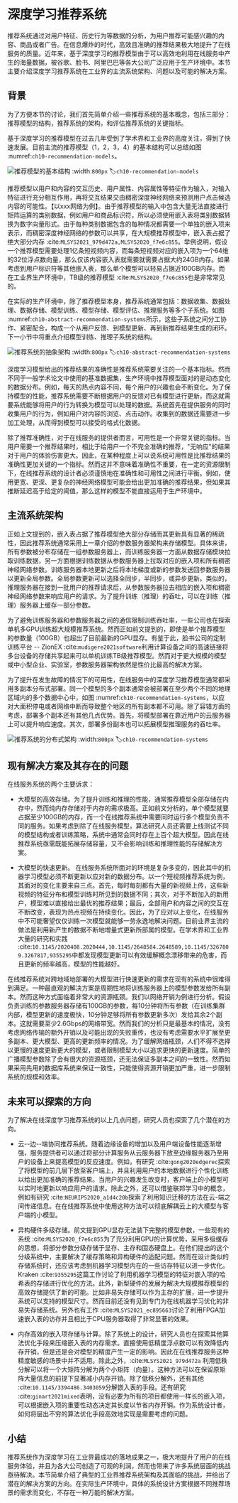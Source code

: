 # 深度学习推荐系统

推荐系统通过对用户特征、历史行为等数据的分析，为用户推荐可能感兴趣的内容、商品或者广告。在信息爆炸的时代，高效且准确的推荐结果极大地提升了在线服务的质量。近年来，基于深度学习的推荐模型由于可以高效地利用在线服务中产生的海量数据，被谷歌、脸书、阿里巴巴等各大公司广泛应用于生产环境中。本节主要介绍深度学习推荐系统在工业界的主流系统架构、问题以及可能的解决方案。

## 背景

为了方便本节的讨论，我们首先简单介绍一些推荐系统的基本概念，包括三部分：推荐模型的结构，推荐系统的架构，和评估推荐系统的关键指标。

基于深度学习的推荐模型在过去几年受到了学术界和工业界的高度关注，得到了快速发展。目前主流的推荐模型（1，2，3，4）的基本结构可以总结如图 :numref:`ch10-recommendation-models`。

![推荐模型的基本结构](../img/ch10/ch10-recommendation-models.svg)
:width:`800px`
:label:`ch10-recommendation-models`

推荐模型以用户和内容的交互历史、用户属性、内容属性等特征作为输入，对输入特征进行充分相互作用，再将交互结果交由稠密深度神经网络来预测用户点击候选内容的可能性。【以xxx网络为例】。由于推荐模型的输入中包含大量无法直接进行矩阵运算的类别数据，例如用户和商品标识符，所以必须使用嵌入表将类别数据转换为数字向量形式。由于每种类别数据包含的每种情况都需要一个单独的嵌入项来表示，而稠密深度神经网络的参数可以共享，在大规模推荐模型中，嵌入表占据了绝大部分内存 :cite:`MLSYS2021_979d472a,MLSYS2020_f7e6c855`。举例说明，假设一个推荐模型需要处理1亿条短视频内容，而每条短视频对应的嵌入项为一个64维的32位浮点数向量，那么仅该内容嵌入表就需要就需要占据大约24GB内存。如果考虑到用户标识符等其他嵌入表，那么单个模型可以轻易占据近100GB内存。而在工业界生产环境中，TB级的推荐模型 :cite:`MLSYS2020_f7e6c855`也是非常常见的。

在实际的生产环境中，除了推荐模型本身，推荐系统通常包括：数据收集、数据处理、数据存储、模型训练、模型存储、模型评估、推理服务等多个子系统。如图 :numref:`ch10-abstract-recommendation-systems`所示，这些子系统之间分工协作、紧密配合，构成一个从用户反馈、到模型更新、再到新推荐结果生成的闭环。下一小节中将重点介绍模型训练、推理子系统的结构。

![推荐系统的抽象架构](../img/ch10/ch10-abstract-recommendation-systems.svg)
:width:`800px`
:label:`ch10-abstract-recommendation-systems`

深度学习模型给出的推荐结果的准确性是推荐系统需要关注的一个基本指标。然而不同于一般学术论文中使用的基准数据集，生产环境中推荐模型面对的是动态变化的数据分布。例如，每天的热点内容不同，每个用户的兴趣也会不断变化。为了保持模型的性能，推荐系统需要不断根据用户的反馈对已有模型进行更新。而这就需要系统能够将用户的行为转换为模型可以处理的数据。系统首先在提供服务的同时收集用户的行为，例如用户对内容的浏览、点击动作。收集到的数据还需要进一步加工处理，从而得到模型可以接受的格式化数据。

除了推荐准确性，对于在线服务的提供者而言，可用性是一个非常关键的指标。当用户需要一个推荐结果时，相比于给用户一个不完全准确的推荐，"无响应"的结果对于用户的体验伤害更大。因此，在某种程度上可以说系统可用性是比推荐结果的准确性更加关键的一个指标。然而这并不意味着准确性不重要，在一定的资源限制下，在线推荐系统的设计者必须谨慎地在准确性和可用性之间进行平衡。例如，使用更宽、更深、更复杂的神经网络模型可能会给出更加准确的推荐结果，但如果其推断延迟高于给定的阈值，那么这样的模型不能直接运用于生产环境中。

## 主流系统架构

正如上文提到的，嵌入表占据了推荐模型绝大部分存储而其更新具有显著的稀疏性，因此推荐系统通常采用上一章介绍的参数服务器架构来存储模型。具体来讲，所有参数被分布存储在一组参数服务器上，而训练服务器一方面从数据存储模块拉取训练数据，另一方面根据训练数据从参数服务器上拉取对应的嵌入项和所有稠密神经网络参数。训练服务器本地更新之后将本地梯度或新的参数发送回参数服务器以更新全局参数。全局参数更新可以选择全同步，半同步，或异步更新。类似的，推理服务器在接到一批用户的推荐请求后，从参数服务器拉去相应的嵌入项和稠密神经网络参数来响应用户的请求。为了提升训练（推理）的吞吐，可以在训练（推理）服务器上缓存一部分参数。

为了避免训练服务器和参数服务器之间的通信限制训练吞吐率，一些公司也在探索单机多GPU训练超大规模推荐系统。然而正如前文提到的，即使是单个推荐模型的参数量（1̃00GB）也超出了目前最新的GPU显存。有鉴于此，脸书公司的定制训练平台
-- ZionEX :cite:`mudigere2021software`利用计算设备之间的高速链接将多台设备的存储共享起来可以单机训练TB级推荐模型。然而对于更大规模的模型或中小型企业、实验室，参数服务器架构依然是性价比最高的解决方案。

为了提升在发生故障的情况下的可用性，在线服务中的深度学习推荐模型通常都采用多副本分布式部署。同一个模型的多个副本通常会被部署在至少两个不同的地理区域内的多个数据中心中，如图 :numref:`ch10-recommendation-systems`，以应对大面积停电或者网络中断而导致整个地区的所有副本都不可用。除了容错方面的考虑，部署多个副本还有其他几点优势。首先，将模型部署在靠近用户的云服务器上可以提升响应速度。其次，部署多份副本也可以拓展模型推理服务的吞吐率。

![推荐系统的分布式架构](../img/ch10/ch10-recommendation-systems.svg)
:width:`800px`
:label:`ch10-recommendation-systems`

## 现有解决方案及其存在的问题

在线服务系统的两个主要诉求：

-   大模型的高效存储。为了提升训练和推理的性能，通常推荐模型全部存储在内存中，然而纯内存存储对于内存的需求极高。正如前文分析的，单个模型就要占据至少100GB的内存，而一个在线推荐系统中需要同时运行多个模型负责不同的服务。如果考虑到除了在线服务模型，算法研究人员还需要上线测试不同的模型结构或者训练策略，系统中通常会同时存在上百个超大模型。因此在线推荐系统亟需既能拓展存储容量，又不会影响训练和推理性能的存储解决方案。

-   大模型的快速更新。
    在线服务系统所面对的环境是复杂多变的，因此其中的机器学习模型必须不断更新以应对新的数据分布。以一个短视频推荐系统为例，其面对的变化主要来自三点。首先，每时每刻都有大量的新视频上传，这些新视频的特征分布和模型训练时所见到的数据不同；其次，对于不断加入的新用户，模型难以直接给出最优的推荐结果；最后，全部用户和内容之间的交互在不断改变，表现为热点视频在持续变化。因此，为了应对以上变化，在线服务中不可能奢望仅仅训练一次模型就能够一劳永逸地解决问题。目前业界主流的做法是利用新产生的数据不断地增量式更新所部属的模型。在学术界和工业界大量的研究和实践 :cite:`10.1145/2020408.2020444,10.1145/2648584.2648589,10.1145/3267809.3267817,9355295`中都发现模型更新可以有效缓解概念漂移带来的危害，而且更新的频率越高，模型的性能越好。

在线推荐系统对跨地域地部署的大模型进行快速更新的需求在现有的系统中很难得到满足。一种最直观的解决方案是周期性地将训练服务器上的模型参数发给所有副本。然而这种方式面临着非常大的资源瓶颈。我们以网络开销为例进行分析。假设负责训练的参数服务器存储有100GB的参数，每10分钟将所有参数（在训练集群内部，模型更新的速度极快，10分钟足够将所有参数更新多次）发给其余2个副本。这就需要至少2.6Gbps的网络带宽。然而我们的分析只是最基本的情况，没有考虑网络传输的额外开销以及可能出现的失败重传，也没有考虑需要水平扩展至更多副本、更大模型、更高的更新频率的情况。为了缓解网络瓶颈，人们不得不选择以更慢的速度更新更大的模型，或者限制模型大小以追求更快的更新速度。简单的广播模型参数除了会有很大的资源瓶颈，还无法保证多副本之间的一致性。然而如果采用先用的数据库系统来保证一致性，只能使得资源开销更加严重，进一步限制系统的规模和效率。

## 未来可以探索的方向

为了解决在线深度学习推荐系统的以上几点问题，研究人员也探索了几个潜在的方向。

-   云--边--端协同推荐系统。随着边缘设备的增加以及用户端设备性能逐渐增强，服务提供者可以通过将部分计算服务从云服务器下放至边缘服务器乃至用户的设备上来提高模型的反应速度。例如，有研究 :cite:`gong2020edgerec`探索了将模型的前几层下放至客户端上，并且利用用户的本地数据进行个性化训练以给出更加准确的推荐结果。当用户的兴趣发生改变时，客户端上的小模型可以实时地更新以响应用户的请求。除此之外，还可以借鉴联邦学习中的概念，例如有研究 :cite:`NEURIPS2020_a1d4c20b`探索了利用知识迁移的方法在云-端之间传递信息。在在线推荐系统中使用这种方法可以彻底解耦云上的大模型与客户端的小模型。

-   异构硬件多级存储。前文提到GPU显存无法装下完整的模型参数，一些现有的系统 :cite:`MLSYS2020_f7e6c855`为了充分利用GPU的计算优势，采用多级缓存的思想，将部分参数分级存储于显存、主存和固态硬盘上。在他们提出的这个分级系统中，主要解决了缓存策略和异构硬件的适配问题。然而在设计类似的存储系统时，还应该考虑到机器学习模型内在的一些访存特征以进一步优化。Kraken :cite:`9355295`这篇工作讨论了利用机器学习模型的特征对嵌入项的哈希表的存储进行优化的方法。此外，新型硬件的发展为解决大规模推荐模型的高效存储提供了新的可能。比如非易失存储可以作为主存的扩展，进一步提升系统可以支持的模型尺寸。然而目前还没有见到专门为在线机器学习优化的非易失存储系统。另外也有工作 :cite:`MLSYS2021_ec895663`讨论了利用FPGA加速嵌入表的访存并且相比于CPU服务器取得了非常显著的效果。

-   内存高效的嵌入项存储与计算。除了系统上的设计，研究人员也在探索其他算法优化手段来压缩嵌入表的内存需求。直接使用低精度浮点数可以有效降低内存开销，但是还是会对模型的精度产生一定的影响。因此在在线推荐服务这种精度敏感的场景中并不适用。除此之外，:cite:`MLSYS2021_979d472a` 利用低秩分解可以将一个大矩阵分解为两个小矩阵（向量）。这种方法可以在保留原矩阵大量信息的前提下显著减小内存开销。除了低秩分解外，还有其他 :cite:`10.1145/3394486.3403059`分解嵌入表的手段。还有研究 :cite:`ginart2021mixed`表明，没有必要为所有的项目都使用一样长的嵌入项，可以根据嵌入项的重要性动态决定其长度以节省内存开销。作为系统设计者，如何将层出不穷的算法优化手段高效地实现是需要考虑的问题。

## 小结

推荐系统作为深度学习在工业界最成功的落地成果之一，极大地提升了用户的在线服务体验，并且为各大公司创造了可观的利润，然而也带来了许多系统层面的挑战亟待解决。本节简单介绍了典型的工业界推荐系统架构及其面临的挑战，并给出了潜在的解决方案的方向。在实际生产环境中，具体的系统设计方案根据不同推荐场景的需求而变化，不存在一种万能的解决方案。
